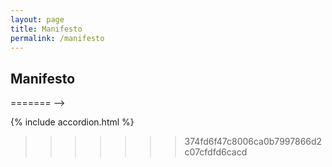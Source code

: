 ```yaml
---
layout: page
title: Manifesto
permalink: /manifesto
---
```

## Manifesto
<!-- 

<script>
    // load json from session storage and parse json object 
    var deathSpan = document.getElementById('covidDeaths'); 
    var CovidData = JSON.parse(sessionStorage.getItem('CovidData')); 
    // get totalDeaths count and turn into 123,456 format
    var totalDeaths = CovidData[0].totalDeaths.toLocaleString(); 
    deathSpan.replaceWith(totalDeaths); 
</script> 
<<<<<<< HEAD
-->
=======
--> 
<script>
$(document).ready(function() {
$(function () {
    var $accordionSection = $(window.location.hash);
    console.log($accordionSection);
    if ($accordionSection.length > 0) {
       $(window).scrollTop($(window.location.hash).offset().top);
       $accordionSection.prop('checked', true);
    }
});
});
</script>
{% include accordion.html %}
>>>>>>> 374fd6f47c8006ca0b7997866d2c07cfdfd6cacd
